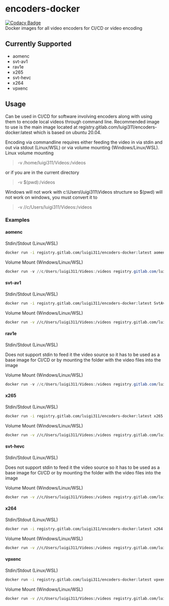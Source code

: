# encoders-docker

[![Codacy Badge](https://app.codacy.com/project/badge/Grade/0e63ec6ab000468f8c304e691dcded99)](https://www.codacy.com/manual/luigi311/encoders-docker/dashboard?utm_source=gitlab.com&utm_medium=referral&utm_content=Luigi311/encoders-docker&utm_campaign=Badge_Grade)  
Docker images for all video encoders for CI/CD or video encoding

## Currently Supported

-   aomenc
-   svt-av1
-   rav1e
-   x265
-   svt-hevc
-   x264
-   vpxenc

## Usage

Can be used in CI/CD for software involving encoders along with using them to encode local videos through command line. Recommended image to use is the main image located at registry.gitlab.com/luigi311/encoders-docker:latest which is based on ubuntu 20.04.  

Encoding via commandline requires either feeding the video in via stdin and out via stdout (Linux/WSL) or via volume mounting (Windows/Linux/WSL).  
Linux volume mounting

> \-v /home/luigi311/Videos:/videos

or if you are in the current directory

> \-v $(pwd):/videos

Windows will not work with c:\\Users\\luigi311\\Videos structure so $(pwd) will not work on windows, you must convert it to

> \-v //c/Users/luigi311/Videos:/videos

### Examples

#### aomenc

Stdin/Stdout (Linux/WSL)

```bash
docker run -i registry.gitlab.com/luigi311/encoders-docker:latest aomenc --rt --cpu-used=9 --ivf /dev/stdin -o /dev/stdout < akiyo_cif.y4m > akiyo_cif.ivf
```

Volume Mount (Windows/Linux/WSL)

```powershell
docker run -v //c/Users/luigi311/Videos:/videos registry.gitlab.com/luigi311/encoders-docker:latest aomenc --rt --cpu-used=9 --ivf /videos/akiyo_cif.y4m -o /videos/akiyo_cif.ivf
```

#### svt-av1

Stdin/Stdout (Linux/WSL)

```bash
docker run -i registry.gitlab.com/luigi311/encoders-docker:latest SvtAv1EncApp --preset 8 -i /dev/stdin -b /dev/stdout < akiyo_cif.y4m > akiyo_cif.ivf
```

Volume Mount (Windows/Linux/WSL)

```bash
docker run -v //c/Users/luigi311/Videos:/videos registry.gitlab.com/luigi311/encoders-docker:latest SvtAv1EncApp --preset 8 -i /videos/akiyo_cif.y4m -b /videos/akiyo_cif.ivf
```

#### rav1e

Stdin/Stdout (Linux/WSL)

Does not support stdin to feed it the video source so it has to be used as a base image for CI/CD or by mounting the folder with the video files into the image

Volume Mount (Windows/Linux/WSL)

```powershell
docker run -v //c/Users/luigi311/Videos:/videos registry.gitlab.com/luigi311/encoders-docker:latest rav1e /videos/akiyo_cif.y4m -o /videos/akiyo_cif.ivf
```

#### x265

Stdin/Stdout (Linux/WSL)

```bash
docker run -i registry.gitlab.com/luigi311/encoders-docker:latest x265 --y4m --preset 0 /dev/stdin -o /dev/stdout < akiyo_cif.y4m > akiyo_cif.h265
```

Volume Mount (Windows/Linux/WSL)

```bash
docker run -v //c/Users/luigi311/Videos:/videos registry.gitlab.com/luigi311/encoders-docker:latest x265 --y4m --preset 0 /videos/akiyo_cif.y4m -o /videos/akiyo_cif.h265
```

#### svt-hevc

Stdin/Stdout (Linux/WSL)

Does not support stdin to feed it the video source so it has to be used as a base image for CI/CD or by mounting the folder with the video files into the image

Volume Mount (Windows/Linux/WSL)

```bash
docker run -v //c/Users/luigi311/Videos:/videos registry.gitlab.com/luigi311/encoders-docker:latest SvtHevcEncApp -i /videos/akiyo_cif.y4m -b /videos/akiyo_cif.bin
```

#### x264

Stdin/Stdout (Linux/WSL)

```bash
docker run -i registry.gitlab.com/luigi311/encoders-docker:latest x264 --demuxer y4m --muxer mkv --preset 0 /dev/stdin -o /dev/stdout < akiyo_cif.y4m > akiyo_cif.mkv
```

Volume Mount (Windows/Linux/WSL)

```bash
docker run -v //c/Users/luigi311/Videos:/videos registry.gitlab.com/luigi311/encoders-docker:latest x264 --demuxer y4m --muxer mkv --preset 0 /videos/akiyo_cif.y4m -o /videos/akiyo_cif.mkv
```

#### vpxenc

Stdin/Stdout (Linux/WSL)

```bash
docker run -i registry.gitlab.com/luigi311/encoders-docker:latest vpxenc --codec=vp9 --ivf --cpu-used=0 --passes=1 /dev/stdin -o /dev/stdout < akiyo_cif.y4m > akiyo_cif.ivf
```

Volume Mount (Windows/Linux/WSL)

```bash
docker run -v //c/Users/luigi311/Videos:/videos registry.gitlab.com/luigi311/encoders-docker:latest vpxenc --codec=vp9 --ivf --cpu-used=0 --passes=1 /videos/akiyo_cif.y4m -o /videos/akiyo_cif.ivf
```
